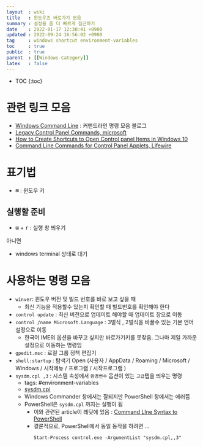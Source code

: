 ```yaml
---
layout  : wiki
title   : 윈도우즈 바로가기 모음 
summary : 설정을 좀 더 빠르게 접근하기 
date    : 2022-01-17 12:30:41 +0900
updated : 2022-09-24 16:56:02 +0900
tag     : windows shortcut environment-variables
toc     : true
public  : true
parent  : [[Windows-Category]]
latex   : false
---
```

* TOC
{:toc}

# 관련 링크 모음

* [Windows Command Line](https://www.windows-commandline.com/) : 커맨드라인 명령 모음 블로그
* [Legacy Control Panel Commands, microsoft](https://docs.microsoft.com/en-us/windows/win32/shell/executing-control-panel-items#legacy-control-panel-commands)
* [How to Create Shortcuts to Open Control panel Items in Windows 10](https://www.tenforums.com/tutorials/86339-list-commands-open-control-panel-items-windows-10-a.html) 
* [Command Line Commands for Control Panel Applets, Lifewire](https://www.lifewire.com/command-line-commands-for-control-panel-applets-2626060)

# 표기법 

* <kbd>⊞</kbd> : 윈도우 키

## 실행할 준비

* <kbd>⊞</kbd> + <kbd>r</kbd> : 실행 창 띄우기 

아니면

* windows terminal  상태로 대기

# 사용하는 명령 모음

* `winver`: 윈도우 버전 및 빌드 번호를 바로 보고 싶을 때 
  * 최신 기능을 적용할수 있는지 확인할 때 빌드번호를 확인해야 한다
* `control update` : 최신 버전으로 업데이트 해야할 때 업데이트 창으로 이동
* `control /name Microsoft.Language` : 3벌식 , 2벌식을 바꿀수 있는 기본 언어 설정으로 이동
  * 한국어 IME의 옵션을 바꾸고 싶지만 바로가기키를 못찾음. 그나마 제일 가까운 설정으로 이동하는 명령임
* `gpedit.msc` : 로컬 그룹 정책 편집기
* `shell:startup` : 탐색기 Open (사용자 / AppData / Roaming / Microsoft / Windows / 시작메뉴 / 프로그램 / 시작프로그램 )
* `sysdm.cpl ,3` : 시스템 속성에서 `환경변수` 옵션이 있는 `고급`탭을 띄우는 명령 
  - tags: #environment-variables
  - [sysdm.cpl](https://renenyffenegger.ch/notes/Windows/dirs/Windows/System32/sysdm_cpl/)
  - Windows Commander 창에서는 잘되지만 PowerShell 창에서는 에러뜸 
  - PowerShell은 `sysdm.cpl` 까지는 실행이 됨
    - 이와 관련된 article이 레딧에 있음 : [Command LIne Syntax to PowerShell](https://www.reddit.com/r/PowerShell/comments/3v73vv/question_command_line_syntax_to_powershell/)
    - 결론적으로, PowerShell에서 동일 동작을 하려면 ...
      ```posh
      Start-Process control.exe -ArgumentList "sysdm.cpl,,3"
      ```
  
      
